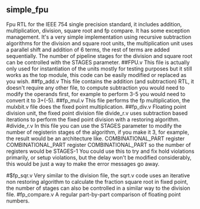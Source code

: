 ## simple_fpu
Fpu RTL for the IEEE 754 single precision standard, it includes addition, multiplication, division, square root and fp compare. It has some exception management. It's a very simple implementation using recursive subtraction algorithms for the division and square root units, the multiplication unit uses a parallel shift and addition of 6 terms, the rest of terms are added sequentially. The number of pipeline stages for the division and square root can be controlled with the STAGES parameter.
##FPU.v
This file is actually only used for instantiation of the units mostly for testing purposes but it still works as the top module, this code can be easily modified or replaced as you wish.
##fp_add.v
This file contains the addition (and subtraction) RTL, it doesn't require any other file, to compute subtraction you would need to modify the operands first, for example to perform 3-5 you would need to convert it to 3+(-5).
##fp_mul.v
This file performs the fp multiplication, the mulxbit.v file does the fixed point multiplication.
##fp_div.v
Floating point division unit, the fixed point division file divide_r.v uses subtraction based iterations to perform the fixed point division with a restoring algorithm.
    #divide_r.v 
       In this file you can use the STAGES parameter to modify the number of registerin stages of the algorithm, if you make it 3, for example, the result would be an
       architecture like.
                       COMBINATIONAL_PART
                              register
                       COMBINATIONAL_PART
                               register
                        COMBINATIONAL_PART
         so the number of registers would be STAGES-1
         You could use this to try and fix hold violations primarily, or setup violations, but the delay won't be modified considerably, this would be just a way to make         the error messages go away.
                              
#$fp_sqr.v
Very similar to the division file, the sqrt.v code uses an iterative non restoring algorithm to calculate the fraction square root in fixed point, the number of stages can also be controlled in a similar way to the division file.
#fp_compare.v 
A regular part-by-part comparison of floating point numbers.
    
